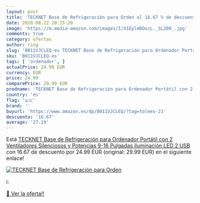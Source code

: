 ```yaml
---
layout: post
title: 'TECKNET Base de Refrigeración para Orden al 16.67 % de descuento'
date: 2020-08-22 20:15:20
image: 'https://m.media-amazon.com/images/I/41EplmDOscL._SL200_.jpg'
comments: true
category: ofertas
author: ring
slug: 'B011VJCLEQ-es TECKNET Base de Refrigeración para Ordenador Portátil con...'
sku: 'B011VJCLEQ-es'
tags: [ 'ordenador', ]
actualPrice: 24.99 EUR
currency: EUR
price: 24.99
comparePrice: 29.99 EUR
prodname: 'TECKNET Base de Refrigeración para Ordenador Portátil con 2 Ventiladores Silenciosos y Potencias  9-16 Pulgadas  iluminación LED  2 USB '
country: 'es'
flag: '🇪🇸'
brand: ''
buyurl: 'https://www.amazon.es/dp/B011VJCLEQ/?tag=tolees-21'
descuento: '16.67'
average: '27.19'
---
```


Está [TECKNET Base de Refrigeración para Ordenador Portátil con 2 Ventiladores Silenciosos y Potencias  9-16 Pulgadas  iluminación LED  2 USB ](https://www.amazon.es/dp/B011VJCLEQ/?tag=tolees-21) con 16.67 de descuento por 24.99 EUR (original: 29.99 EUR) en el siguiente enlace!

[![TECKNET Base de Refrigeración para Orden](https://m.media-amazon.com/images/I/41EplmDOscL._SL200_.jpg)](https://www.amazon.es/dp/B011VJCLEQ/?tag=tolees-21)

ℹ️:


[🛒 Ver la oferta!!](https://www.amazon.es/dp/B011VJCLEQ/?tag=tolees-21)
